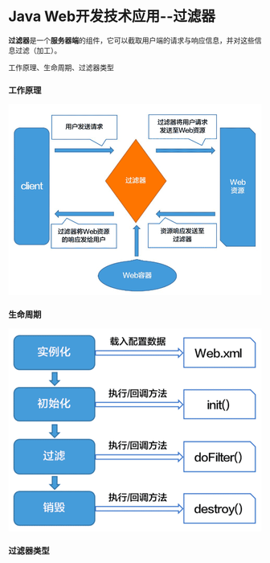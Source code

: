# Java Web开发技术应用--过滤器

**过滤器**是一个**服务器端**的组件，它可以截取用户端的请求与响应信息，并对这些信息过滤（加工）。

工作原理、生命周期、过滤器类型

### 工作原理

![working-principle-of-filter](img/working-principle-of-filter.png)

### 生命周期

![filter-life-cycle](img/filter-life-cycle.png)

### 过滤器类型
